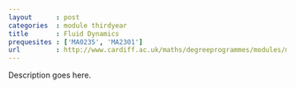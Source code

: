 ```yaml
---
layout      : post
categories  : module thirdyear
title       : Fluid Dynamics
prequesites : ['MA0235', 'MA2301']
url         : http://www.cardiff.ac.uk/maths/degreeprogrammes/modules/ma0332.html
---
```


Description goes here.

